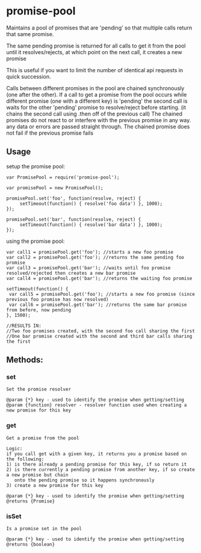 # promise-pool

Maintains a pool of promises that are 'pending' so that multiple calls return that same promise.

The same pending promise is returned for all calls to get it from the pool until it resolves/rejects,
at which point on the next call, it creates a new promise

This is useful if you want to limit the number of identical api requests in quick succession.

Calls between different promises in the pool are chained synchronously (one after the other).
If a call to get a promise from the pool occurs while different promise (one with a different key) is 'pending'
the second call is waits for the other 'pending' promise to resolve/reject before starting.
(it chains the second call using .then off of the previous call)
The chained promises do not react to or interfere with the previous promise in any way. any data or errors are
passed straight through. The chained promise does not fail if the previous promise fails

## Usage
 
 setup the promise pool:

```
var PromisePool = require('promise-pool');

var promisePool = new PromisePool();

promisePool.set('foo', function(resolve, reject) {
     setTimeout(function() { resolve('foo data') }, 1000);
});

promisePool.set('bar', function(resolve, reject) {
     setTimeout(function() { resolve('bar data') }, 1000);
});
```

using the promise pool:

```
var call1 = promisePool.get('foo'); //starts a new foo promise
var call2 = promisePool.get('foo'); //returns the same pending foo promise
var call3 = promisePool.get('bar'); //waits until foo promise resolved/rejected then creates a new bar promise
var call4 = promisePool.get('bar'); //returns the waiting foo promise

setTimeout(function() {
 var call5 = promisePool.get('foo'); //starts a new foo promise (since previous foo promise has now resolved)
 var call6 = promisePool.get('bar'); //returns the same bar promise from before, now pending
}, 1500);

//RESULTS IN:
//Two foo promises created, with the second foo call sharing the first
//One bar promise created with the second and third bar calls sharing the first
```

## Methods:

### set
```
Set the promise resolver

@param {*} key - used to identify the promise when getting/setting
@param {function} resolver - resolver function used when creating a new promise for this key
```

### get
```
Get a promise from the pool

Logic:
if you call get with a given key, it returns you a promise based on the following:
1) is there already a pending promise for this key, if so return it
2) is there currently a pending promise from another key, if so create a new promise but chain
   onto the pending promise so it happens synchronously
3) create a new promise for this key

@param {*} key - used to identify the promise when getting/setting
@returns {Promise}
```

### isSet
```
Is a promise set in the pool

@param {*} key - used to identify the promise when getting/setting
@returns {boolean}
```

